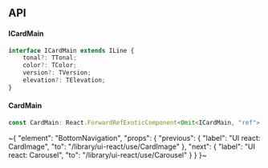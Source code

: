 

## API

#### ICardMain

```ts
interface ICardMain extends ILine {
    tonal?: TTonal;
    color?: TColor;
    version?: TVersion;
    elevation?: TElevation;
}
```

#### CardMain

```ts
const CardMain: React.ForwardRefExoticComponent<Omit<ICardMain, "ref"> & React.RefAttributes<unknown>>;
```


~{
  "element": "BottomNavigation",
  "props": {
    "previous": {
      "label": "UI react: CardImage",
      "to": "/library/ui-react/use/CardImage"
    },
    "next": {
      "label": "UI react: Carousel",
      "to": "/library/ui-react/use/Carousel"
    }
  }
}~
